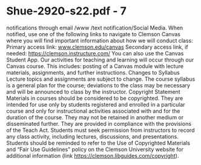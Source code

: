 # Shue-2920-s22.pdf - 7

notifications through email /www /text notification/Social Media.
When notified, use one of the following links to navigate to Clemson Canvas where you will find
important information about how we will conduct class:
Primary access link: www.clemson.edu/canvas
Secondary access link, if needed: https://clemson.instructure.com/
You can also use the Canvas Student App.
Our activities for teaching and learning will occur through our Canvas course. This includes: posting of a
Canvas module with lecture materials, assignments, and further instructions.
Changes to Syllabus
Lecture topics and assignments are subject to change. The course syllabus is a general plan for the
course; deviations to the class may be necessary and will be announced to class by the instructor.
Copyright Statement
Materials in courses should be considered to be copyrighted. They are intended for use only by students
registered and enrolled in a particular course and only for instructional activities associated with and for
the duration of the course. They may not be retained in another medium or disseminated further. They
are provided in compliance with the provisions of the Teach Act. Students must seek permission from
instructors to record any class activity, including lectures, discussions, and presentations. Students
should be reminded to refer to the Use of Copyrighted Materials and “Fair Use Guidelines” policy on the
Clemson University website for additional information (link https://clemson.libguides.com/copyright).